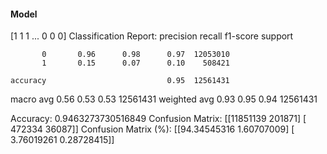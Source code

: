 #### Model
[1 1 1 ... 0 0 0]
Classification Report:
              precision    recall  f1-score   support

           0       0.96      0.98      0.97  12053010
           1       0.15      0.07      0.10    508421

    accuracy                           0.95  12561431
   macro avg       0.56      0.53      0.53  12561431
weighted avg       0.93      0.95      0.94  12561431

Accuracy: 0.9463273730516849
Confusion Matrix:
[[11851139   201871]
 [  472334    36087]]
Confusion Matrix (%):
[[94.34545316  1.60707009]
 [ 3.76019261  0.28728415]]
